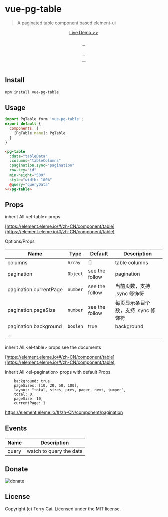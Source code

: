 # vue-pg-table

> A paginated table component based element-ui

<p align="center">
  <a href="http://blog.w3cub.com/vue-vue-pg-table/?x-page=github">
    Live Demo >>
  </a>
  <br>
  <br>
  <a href="https://github.com/icai/vue-pg-table">
    <img src="https://img.shields.io/github/stars/icai/vue-pg-table.svg?style=social&label=Star" alt="">
  </a>
  <a href="https://github.com/icai/vue-pg-table">
    <img src="https://img.shields.io/github/forks/icai/vue-pg-table.svg?style=social&label=Fork" alt="">
  </a>
  <a href="https://github.com/icai/vue-pg-table">
    <img src="https://img.shields.io/github/watchers/icai/vue-pg-table.svg?style=social&label=Watch" alt="">
  </a>
  <br>
  <br>
  <a href="https://github.com/icai/vue-pg-table/issues">
    <img src="https://img.shields.io/github/issues/icai/vue-pg-table.svg?style=flat-square" alt="">
  </a>
  <a href="https://github.com/icai/vue-pg-table/issues">
    <img src="http://isitmaintained.com/badge/resolution/icai/vue-pg-table.svg?style=flat-square" alt="">
  </a>
  <a href="https://github.com/icai/vue-pg-table/graphs/contributors">
    <img src="https://img.shields.io/github/contributors/icai/vue-pg-table.svg?style=flat-square" alt="">
  </a>
  <br>
  <a href="https://www.npmjs.com/package/vue-pg-table">
    <img src="https://img.shields.io/npm/l/vue-pg-table.svg?style=flat-square" alt="">
  </a>
  <a href="https://www.npmjs.com/package/vue-pg-table">
    <img src="https://img.shields.io/npm/v/vue-pg-table.svg?style=flat-square" alt="">
  </a>
  <a href="https://www.npmjs.com/package/vue-pg-table">
    <img src="https://img.shields.io/npm/dm/vue-pg-table.svg?style=flat-square" alt="">
  </a>
  <a href="https://www.npmjs.com/package/vue-pg-table">
    <img src="https://img.shields.io/npm/dt/vue-pg-table.svg?style=flat-square" alt="">
  </a>
  <br>
  <br>
</p>

## Install

```sh
npm install vue-pg-table
```


## Usage

```js
import PgTable form 'vue-pg-table';
export default {
  components: {
    [PgTable.name]: PgTable
  }
}
```


```html
<pg-table
  :data="tableData"
  :columns="tableColumns"
  :pagination.sync="pagination"
  row-key="id"
  min-height="500"
  style="width: 100%"
  @query="queryData"
></pg-table>

```



## Props

inherit All &lt;el-table&gt; props

[https://element.eleme.io/#/zh-CN/component/table](https://element.eleme.io/#/zh-CN/component/table)


Options/Props

| Name                  | Type       | Default        | Description                                                                                                                 |
| --------------------- | ---------- | -------------- | --------------------------------------------------------------------------------------------------------------------------- |
| columns                 | `Array`   | []             | table columns                                                                                                      |
| pagination                 | `Object`   | see the follow        | pagination  
| pagination.currentPage |`number`| see the follow|当前页数，支持 .sync 修饰符|
| pagination.pageSize | `number`| see the follow|每页显示条目个数，支持 .sync 修饰符|
| pagination.background| `boolen` |true | background |
|...|

inherit All &lt;el-table&gt; props  see the documents

[https://element.eleme.io/#/zh-CN/component/table](https://element.eleme.io/#/zh-CN/component/table)

inherit All &lt;el-pagination&gt; props with default Props

```
    background: true
    pageSizes: [10, 20, 50, 100],
    layout: "total, sizes, prev, pager, next, jumper",
    total: 0,
    pageSize: 10,
    currentPage: 1
```

https://element.eleme.io/#/zh-CN/component/pagination



## Events

| Name     | Description                      |
| -------- | -------------------------------- |
| query |  watch to query the data |



## Donate

 <img src="https://raw.githubusercontent.com/icai/vue-pg-table/master/src/assets/donate.png" alt="donate">


## License

Copyright (c) Terry Cai. Licensed under the MIT license.
